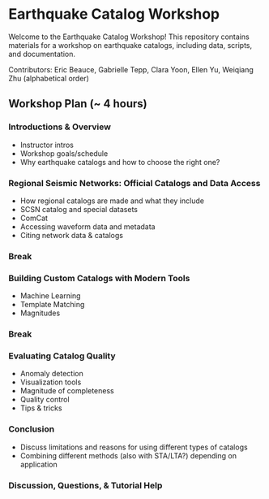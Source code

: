 # Earthquake Catalog Workshop

Welcome to the Earthquake Catalog Workshop! This repository contains materials for a workshop on earthquake catalogs, including data, scripts, and documentation.

Contributors: Eric Beauce, Gabrielle Tepp, Clara Yoon, Ellen Yu, Weiqiang Zhu (alphabetical order)


## Workshop Plan (~ 4 hours)

### Introductions & Overview
- Instructor intros
- Workshop goals/schedule
- Why earthquake catalogs and how to choose the right one?

### Regional Seismic Networks: Official Catalogs and Data Access
- How regional catalogs are made and what they include
- SCSN catalog and special datasets
- ComCat
- Accessing waveform data and metadata
- Citing network data & catalogs

### Break

### Building Custom Catalogs with Modern Tools
- Machine Learning
- Template Matching
- Magnitudes

### Break

### Evaluating Catalog Quality
- Anomaly detection
- Visualization tools
- Magnitude of completeness
- Quality control
- Tips & tricks

### Conclusion
- Discuss limitations and reasons for using different types of catalogs
- Combining different methods (also with STA/LTA?) depending on application

### Discussion, Questions, & Tutorial Help